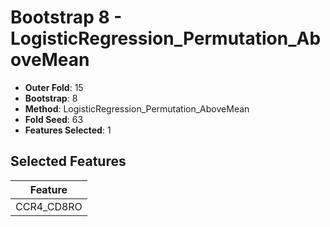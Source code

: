 # Bootstrap 8 - LogisticRegression_Permutation_AboveMean

- **Outer Fold**: 15
- **Bootstrap**: 8
- **Method**: LogisticRegression_Permutation_AboveMean
- **Fold Seed**: 63
- **Features Selected**: 1

## Selected Features

| Feature |
|---------|
| CCR4_CD8RO |
